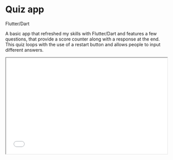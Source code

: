 # Quiz app 

Flutter/Dart


A basic app that refreshed my skills with Flutter/Dart and features a few questions, that provide a score counter along with a response at the end. This quiz loops with the use of a restart button and allows people to input different answers. 


<iframe
  src="(https://www.youtube.com/watch?v=Il8OizXBF28)"
  style="width:100%; height:300px;"
></iframe>
